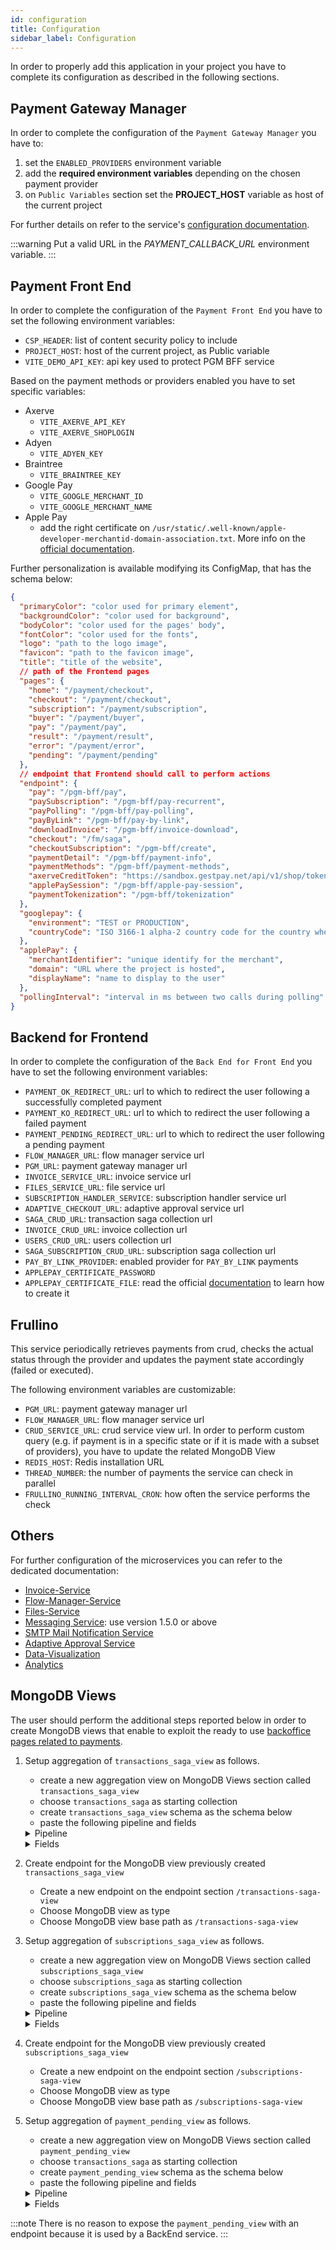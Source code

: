 ```yaml
---
id: configuration
title: Configuration
sidebar_label: Configuration
---
```


<!--
WARNING: this file was automatically generated by Mia-Platform Doc Aggregator.
DO NOT MODIFY IT BY HAND.
Instead, modify the source file and run the aggregator to regenerate this file.
-->

In order to properly add this application in your project you have to complete its configuration as described in the following sections.

## Payment Gateway Manager

In order to complete the configuration of the `Payment Gateway Manager` you have to:
1. set the `ENABLED_PROVIDERS` environment variable
2. add the **required environment variables** depending on the chosen payment provider
3. on `Public Variables` section set the **PROJECT_HOST** variable as host of the current project

For further details on refer to the service's [configuration documentation](runtime_suite/payment-gateway-manager/configuration).

:::warning
Put a valid URL in the *PAYMENT_CALLBACK_URL* environment variable.
:::

## Payment Front End

In order to complete the configuration of the `Payment Front End` you have to set the following environment variables:
- `CSP_HEADER`: list of content security policy to include
- `PROJECT_HOST`: host of the current project, as Public variable
- `VITE_DEMO_API_KEY`: api key used to protect PGM BFF service

Based on the payment methods or providers enabled you have to set specific variables:

- Axerve
  - `VITE_AXERVE_API_KEY`
  - `VITE_AXERVE_SHOPLOGIN`
- Adyen
  - `VITE_ADYEN_KEY`
- Braintree
  - `VITE_BRAINTREE_KEY`
- Google Pay
  - `VITE_GOOGLE_MERCHANT_ID`
  - `VITE_GOOGLE_MERCHANT_NAME`
- Apple Pay
  - add the right certificate on `/usr/static/.well-known/apple-developer-merchantid-domain-association.txt`. More info on the [official documentation](https://developer.apple.com/help/account/configure-app-capabilities/configure-apple-pay-on-the-web#register-a-merchant-domain).

Further personalization is available modifying its ConfigMap, that has the schema below:
```json lines
{
  "primaryColor": "color used for primary element",
  "backgroundColor": "color used for background",
  "bodyColor": "color used for the pages' body",
  "fontColor": "color used for the fonts",
  "logo": "path to the logo image",
  "favicon": "path to the favicon image",
  "title": "title of the website",
  // path of the Frontend pages
  "pages": {
    "home": "/payment/checkout",
    "checkout": "/payment/checkout",
    "subscription": "/payment/subscription",
    "buyer": "/payment/buyer",
    "pay": "/payment/pay",
    "result": "/payment/result",
    "error": "/payment/error",
    "pending": "/payment/pending"
  },
  // endpoint that Frontend should call to perform actions
  "endpoint": {
    "pay": "/pgm-bff/pay",
    "paySubscription": "/pgm-bff/pay-recurrent",
    "payPolling": "/pgm-bff/pay-polling",
    "payByLink": "/pgm-bff/pay-by-link",
    "downloadInvoice": "/pgm-bff/invoice-download",
    "checkout": "/fm/saga",
    "checkoutSubscription": "/pgm-bff/create",
    "paymentDetail": "/pgm-bff/payment-info",
    "paymentMethods": "/pgm-bff/payment-methods",
    "axerveCreditToken": "https://sandbox.gestpay.net/api/v1/shop/token",
    "applePaySession": "/pgm-bff/apple-pay-session",
    "paymentTokenization": "/pgm-bff/tokenization"
  },
  "googlepay": {
    "environment": "TEST or PRODUCTION",
    "countryCode": "ISO 3166-1 alpha-2 country code for the country where the transaction will be completed/processed"
  },
  "applePay": {
    "merchantIdentifier": "unique identify for the merchant",
    "domain": "URL where the project is hosted",
    "displayName": "name to display to the user"
  },
  "pollingInterval": "interval in ms between two calls during polling"
}
```

## Backend for Frontend

In order to complete the configuration of the `Back End for Front End` you have to set the following environment variables:
- `PAYMENT_OK_REDIRECT_URL`: url to which to redirect the user following a successfully completed payment
- `PAYMENT_KO_REDIRECT_URL`: url to which to redirect the user following a failed payment
- `PAYMENT_PENDING_REDIRECT_URL`: url to which to redirect the user following a pending payment
- `FLOW_MANAGER_URL`: flow manager service url
- `PGM_URL`: payment gateway manager url
- `INVOICE_SERVICE_URL`: invoice service url
- `FILES_SERVICE_URL`: file service url
- `SUBSCRIPTION_HANDLER_SERVICE`: subscription handler service url
- `ADAPTIVE_CHECKOUT_URL`: adaptive approval service url
- `SAGA_CRUD_URL`: transaction saga collection url
- `INVOICE_CRUD_URL`: invoice collection url
- `USERS_CRUD_URL`: users collection url
- `SAGA_SUBSCRIPTION_CRUD_URL`: subscription saga collection url
- `PAY_BY_LINK_PROVIDER`: enabled provider for `PAY_BY_LINK` payments
- `APPLEPAY_CERTIFICATE_PASSWORD`
- `APPLEPAY_CERTIFICATE_FILE`: read the official [documentation](https://developer.apple.com/documentation/apple_pay_on_the_web/configuring_your_environment) to learn how to create it

## Frullino

This service periodically retrieves payments from crud,
checks the actual status through the provider and updates the payment state accordingly (failed or executed).

The following environment variables are customizable:
- `PGM_URL`: payment gateway manager url
- `FLOW_MANAGER_URL`: flow manager service url
- `CRUD_SERVICE_URL`: crud service view url. In order to perform custom query (e.g. if payment is in a specific state or if it is made with a subset of providers), you have to update the related MongoDB View
- `REDIS_HOST`: Redis installation URL
- `THREAD_NUMBER`: the number of payments the service can check in parallel
- `FRULLINO_RUNNING_INTERVAL_CRON`: how often the service performs the check

## Others

For further configuration of the microservices you can refer to the dedicated documentation:
- [Invoice-Service](runtime_suite/invoice-service/overview)
- [Flow-Manager-Service](runtime_suite/flow-manager-service/overview)
- [Files-Service](runtime_suite/files-service/configuration)
- [Messaging Service](runtime_suite/messaging-service/overview): use version 1.5.0 or above
- [SMTP Mail Notification Service](runtime_suite/ses-mail-notification-service/usage)
- [Adaptive Approval Service](runtime_suite/adaptive-approval-service/configuration)
- [Data-Visualization](microfrontend-composer/use-cases/data-visualization.md)
- [Analytics](runtime_suite/mongodb-reader/configuration)

## MongoDB Views

The user should perform the additional steps reported below in order to create MongoDB views that enable to exploit the ready to use [backoffice pages related to payments](./40_backoffice_payment.md).
1. Setup aggregation of `transactions_saga_view` as follows.
    - create a new aggregation view on MongoDB Views section called `transactions_saga_view`
    - choose `transactions_saga` as starting collection
    - create `transactions_saga_view` schema as the schema below
    - paste the following pipeline and fields
    <details>
      <summary>Pipeline</summary>

    ```json
    [
      {
        "$match": {
          "__STATE__": "PUBLIC"
        }
      },
      {
        "$lookup": {
          "from": "fm_subscriptions",
          "localField": "metadata.subscriptionId",
          "foreignField": "sagaId",
          "as": "subscriptions"
        }
      },
      {
        "$project": {
          "__STATE__": "$__STATE__",
          "createdAt": "$createdAt",
          "updatedAt": "$updatedAt",
          "creatorId": "$creatorId",
          "updaterId": "$updaterId",
          "sagaId": "$sagaId",
          "amount": "$metadata.amount",
          "currency": "$metadata.currency",
          "paymentMethodId": "$metadata.paymentMethod",
          "paymentMethod": {
            "$switch": {
              "branches": [
                {
                  "case": {
                    "$eq": [
                      "$metadata.paymentMethod",
                      "applepay"
                    ]
                  },
                  "then": "Apple Pay"
                },
                {
                  "case": {
                    "$eq": [
                      "$metadata.paymentMethod",
                      "credit-cards"
                    ]
                  },
                  "then": "Credit Card"
                },
                {
                  "case": {
                    "$eq": [
                      "$metadata.paymentMethod",
                      "googlepay"
                    ]
                  },
                  "then": "Google Pay"
                },
                {
                  "case": {
                    "$eq": [
                      "$metadata.paymentMethod",
                      "pay-pal"
                    ]
                  },
                  "then": "PayPal"
                },
                {
                  "case": {
                    "$eq": [
                      "$metadata.paymentMethod",
                      "safecharge"
                    ]
                  },
                  "then": "SafeCharge"
                },
                {
                  "case": {
                    "$eq": [
                      "$metadata.paymentMethod",
                      "satispay"
                    ]
                  },
                  "then": "Satispay"
                },
                {
                  "case": {
                    "$eq": [
                      "$metadata.paymentMethod",
                      "scalapay"
                    ]
                  },
                  "then": "Scalapay"
                },
                {
                  "case": {
                    "$eq": [
                      "$metadata.paymentMethod",
                      "soisy"
                    ]
                  },
                  "then": "Soisy"
                },
                {
                  "case": {
                    "$eq": [
                      "$metadata.paymentMethod",
                      "stripe"
                    ]
                  },
                  "then": "Stripe"
                },
                {
                  "case": {
                    "$eq": [
                      "$metadata.paymentMethod",
                      "wire-transfer"
                    ]
                  },
                  "then": "Wire Transfer"
                },
                {
                  "case": {
                    "$eq": [
                      "$metadata.paymentMethod",
                      "external"
                    ]
                  },
                  "then": {
                    "$concat": [
                      "External - ",
                      "$metadata.provider"
                    ]
                  }
                }
              ],
              "default": "$metadata.paymentMethod"
            }
          },
          "provider": "$metadata.provider",
          "currentStatus": {
            "$switch": {
              "branches": [
                {
                  "case": {
                    "$eq": [
                      "$businessStateDescription",
                      "PAYMENT_PAID"
                    ]
                  },
                  "then": "Paid"
                },
                {
                  "case": {
                    "$eq": [
                      "$businessStateDescription",
                      "PAYMENT_CREATED"
                    ]
                  },
                  "then": "Created"
                },
                {
                  "case": {
                    "$eq": [
                      "$businessStateDescription",
                      "PAYMENT_TOTALLY_REFUNDED"
                    ]
                  },
                  "then": "Totally Refunded"
                },
                {
                  "case": {
                    "$eq": [
                      "$businessStateDescription",
                      "PAYMENT_PARTIALLY_REFUNDED"
                    ]
                  },
                  "then": "Partially Refunded"
                },
                {
                  "case": {
                    "$eq": [
                      "$businessStateDescription",
                      "PAYMENT_FAILED"
                    ]
                  },
                  "then": "Failed"
                }
              ],
              "default": "$businessStateDescription"
            }
          },
          "buyerName": "$metadata.additionalData.buyer.name",
          "buyerEmail": "$metadata.additionalData.buyer.email",
          "buyerPhone": "$metadata.additionalData.buyer.phone",
          "notificationChannels": "$metadata.additionalData.notificationChannels",
          "channel": "$metadata.additionalData.channel",
          "date": "$createdAt",
          "history": {
            "$reverseArray": {
              "$function": {
                "body": "function(history, refundedAmounts) {  externalIndex = 0;  return history.events.map((event, index) => {    let refundedAmount = undefined;    if (event.event === 'partialRefundExecuted' || event.event === 'totalRefundExecuted') {      if (refundedAmounts !== null && externalIndex < refundedAmounts.length) {        refundedAmount = refundedAmounts[externalIndex];        externalIndex++;      } else {        refundedAmount = null;      }    }    let status;    switch (history.states[index].businessStateDescription) {      case 'PAYMENT_CREATED':        status = 'Created';        break;      case 'PAYMENT_PAID':        status = 'Paid';        break;      case 'PAYMENT_PARTIALLY_REFUNDED':        status = 'Partially Refunded';        break;      case 'PAYMENT_TOTALLY_REFUNDED':        status = 'Totally Refunded';        break;      case 'PAYMENT_FAILED':        status = 'Failed';        break;      default:        status = history.states[index].businessStateDescription;    }    let eventName;    switch (event.event) {      case 'paymentCreated':        eventName = 'Payment created';        break;      case 'scheduleRequested':        eventName = 'Payment schedule requested';        break;      case 'paymentRedirected':        eventName = 'Payment redirected';        break;      case 'redirectionCompleted':        eventName = 'Redirection completed';        break;      case 'paymentScheduled':        eventName = 'Payment scheduled';        break;      case 'confirmRequested':        eventName = 'Payment confirmation requested';        break;      case 'confirmReceived':        eventName = 'Payment confirmation received';        break;      case 'paymentScheduleFailed':        eventName = 'Payment schedule failed';        break;      case 'redirectionFailed':        eventName = 'Payment redirection failed';        break;      case 'paymentExecutionFailed':        eventName = 'Payment failed';        break;      case 'paymentExecutionFailedFrullino':        eventName = 'Payment failed by the system';        break;      case 'paymentConfirmFailed':        eventName = 'Payment confirmation failed';        break;      case 'emailNotificationSent':        eventName = 'Email notification sent';        break;      case 'emailNotificationFailed':        eventName = 'Email notification failed';        break;      case 'emailNotificationRequested':        eventName = 'Email notification requested';        break;      case 'paymentExecuted':        eventName = 'Payment executed';        break;      case 'paymentExecutedFrullino':        eventName = 'Payment executed by the system';        break;      case 'refundRequested':        eventName = 'Refund requested';        break;      case 'refundFailed':        eventName = 'Refund failed';        break;      case 'partialRefundExecuted':        eventName = 'Partial refund executed';        break;      case 'totalRefundExecuted':        eventName = 'Total refund executed';        break;      case 'invoiceGenerated':        eventName = 'Invoice generated';        break;      case 'invoiceGenerationFailed':        eventName = 'Invoice generation failed';        break;      default:        eventName = event.event;    }    return {      date: event.timestamp,      event: eventName,      status,      refundedAmount    };  });}",
                "args": [
                  "$history",
                  "$metadata.refundDetails.refundedAmounts"
                ],
                "lang": "js"
              }
            }
          },
          "shopTransactionId": "$metadata.shopTransactionId",
          "paymentId": "$metadata.paymentId",
          "totalRefundedAmount": {
            "$ifNull": [
              "$metadata.refundDetails.totalRefundedAmount",
              "0"
            ]
          },
          "remainingAmount": {
            "$subtract": [
              "$metadata.amount",
              {
                "$ifNull": [
                  "$metadata.refundDetails.totalRefundedAmount",
                  0
                ]
              }
            ]
          },
          "type": "$metadata.type",
          "subscriptionId": {
            "$first": "$subscriptions"
          }
        }
      },
      {
        "$set": {
          "subscriptionId": "$subscriptionId._id",
          "amount": {
            "$divide": [
              {
                "$toDouble": "$amount"
              },
              100
            ]
          },
          "totalRefundedAmount": {
            "$divide": [
              {
                "$toDouble": "$totalRefundedAmount"
              },
              100
            ]
          },
          "remainingAmount": {
            "$divide": [
              {
                "$toDouble": "$remainingAmount"
              },
              100
            ]
          },
          "history": {
            "$map": {
              "input": "$history",
              "in": {
                "date": "$$this.date",
                "event": "$$this.event",
                "status": "$$this.status",
                "refundedAmount": {
                  "$divide": [
                    {
                      "$toDouble": "$$this.refundedAmount"
                    },
                    100
                  ]
                }
              }
            }
          }
        }
      }
    ]
    ```
    </details>

    <details>
      <summary>Fields</summary>

    ```json
    [
      {
        "name": "_id",
        "description": "_id",
        "type": "ObjectId",
        "required": true,
        "nullable": false
      },
      {
        "name": "creatorId",
        "description": "creatorId",
        "type": "string",
        "required": true,
        "nullable": false
      },
      {
        "name": "createdAt",
        "description": "createdAt",
        "type": "Date",
        "required": true,
        "nullable": false
      },
      {
        "name": "updaterId",
        "description": "updaterId",
        "type": "string",
        "required": true,
        "nullable": false
      },
      {
        "name": "updatedAt",
        "description": "updatedAt",
        "type": "Date",
        "required": true,
        "nullable": false
      },
      {
        "name": "__STATE__",
        "description": "__STATE__",
        "type": "string",
        "required": true,
        "nullable": false
      },
      {
        "name": "amount",
        "type": "number",
        "required": false,
        "nullable": false,
        "sensitivityValue": 0
      },
      {
        "name": "paymentMethodId",
        "type": "string",
        "required": false,
        "nullable": false,
        "sensitivityValue": 0
      },
      {
        "name": "paymentMethod",
        "type": "string",
        "required": false,
        "nullable": false,
        "sensitivityValue": 0
      },
      {
        "name": "provider",
        "type": "string",
        "required": false,
        "nullable": false,
        "sensitivityValue": 0
      },
      {
        "name": "currentStatus",
        "type": "string",
        "required": false,
        "nullable": false,
        "sensitivityValue": 0
      },
      {
        "name": "buyerName",
        "type": "string",
        "required": false,
        "nullable": false,
        "sensitivityValue": 0
      },
      {
        "name": "buyerEmail",
        "type": "string",
        "required": false,
        "nullable": false,
        "sensitivityValue": 0
      },
      {
        "name": "channel",
        "type": "string",
        "required": false,
        "nullable": false,
        "sensitivityValue": 0
      },
      {
        "name": "date",
        "type": "Date",
        "required": false,
        "nullable": false,
        "sensitivityValue": 0
      },
      {
        "name": "history",
        "type": "Array_RawObject",
        "required": false,
        "nullable": false,
        "sensitivityValue": 0
      },
      {
        "name": "sagaId",
        "type": "string",
        "required": false,
        "nullable": false,
        "sensitivityValue": 0
      },
      {
        "name": "totalRefundedAmount",
        "type": "number",
        "required": false,
        "nullable": false,
        "sensitivityValue": 0
      },
      {
        "name": "remainingAmount",
        "type": "number",
        "required": false,
        "nullable": false,
        "sensitivityValue": 0
      },
      {
        "name": "currency",
        "type": "string",
        "required": false,
        "nullable": false,
        "sensitivityValue": 0
      },
      {
        "name": "shopTransactionId",
        "type": "string",
        "required": false,
        "nullable": false,
        "sensitivityValue": 0
      },
      {
        "name": "subscriptionId",
        "type": "string",
        "required": false,
        "nullable": true,
        "sensitivityValue": 0
      },
      {
        "name": "type",
        "type": "string",
        "required": false,
        "nullable": false,
        "sensitivityValue": 0
      },
      {
        "name": "buyerPhone",
        "type": "string",
        "required": false,
        "nullable": false,
        "sensitivityValue": 0
      },
      {
        "name": "notificationChannels",
        "type": "Array_string",
        "required": false,
        "nullable": false,
        "sensitivityValue": 0
      },
      {
        "name": "paymentId",
        "type": "string",
        "required": false,
        "nullable": false,
        "sensitivityValue": 0
      }
    ]
    ```
    </details>

2. Create endpoint for the MongoDB view previously created `transactions_saga_view`
    - Create a new endpoint on the endpoint section `/transactions-saga-view`
    - Choose MongoDB view as type
    - Choose MongoDB view base path as `/transactions-saga-view`

3. Setup aggregation of `subscriptions_saga_view` as follows.
    - create a new aggregation view on MongoDB Views section called `subscriptions_saga_view`
    - choose `subscriptions_saga` as starting collection
    - create `subscriptions_saga_view` schema as the schema below
    - paste the following pipeline and fields
    <details>
      <summary>Pipeline</summary>

    ```json
    [
      {
        "$match": {
          "__STATE__": "PUBLIC"
        }
      },
      {
        "$lookup": {
          "from": "fm_transactions",
          "localField": "metadata.transactions",
          "foreignField": "sagaId",
          "as": "transactionsData"
        }
      },
      {
        "$project": {
          "__STATE__": "$__STATE__",
          "createdAt": "$createdAt",
          "updatedAt": "$updatedAt",
          "creatorId": "$creatorId",
          "updaterId": "$updaterId",
          "sagaId": "$sagaId",
          "amount": "$metadata.amount",
          "currency": "$metadata.currency",
          "provider": "$metadata.provider",
          "paymentMethod": {
            "$switch": {
              "branches": [
                {
                  "case": {
                    "$eq": [
                      "$metadata.paymentMethod",
                      "applepay"
                    ]
                  },
                  "then": "Apple Pay"
                },
                {
                  "case": {
                    "$eq": [
                      "$metadata.paymentMethod",
                      "credit-cards"
                    ]
                  },
                  "then": "Credit Card"
                },
                {
                  "case": {
                    "$eq": [
                      "$metadata.paymentMethod",
                      "googlepay"
                    ]
                  },
                  "then": "Google Pay"
                },
                {
                  "case": {
                    "$eq": [
                      "$metadata.paymentMethod",
                      "pay-pal"
                    ]
                  },
                  "then": "PayPal"
                },
                {
                  "case": {
                    "$eq": [
                      "$metadata.paymentMethod",
                      "safecharge"
                    ]
                  },
                  "then": "SafeCharge"
                },
                {
                  "case": {
                    "$eq": [
                      "$metadata.paymentMethod",
                      "satispay"
                    ]
                  },
                  "then": "Satispay"
                },
                {
                  "case": {
                    "$eq": [
                      "$metadata.paymentMethod",
                      "scalapay"
                    ]
                  },
                  "then": "Scalapay"
                },
                {
                  "case": {
                    "$eq": [
                      "$metadata.paymentMethod",
                      "soisy"
                    ]
                  },
                  "then": "Soisy"
                },
                {
                  "case": {
                    "$eq": [
                      "$metadata.paymentMethod",
                      "stripe"
                    ]
                  },
                  "then": "Stripe"
                },
                {
                  "case": {
                    "$eq": [
                      "$metadata.paymentMethod",
                      "external"
                    ]
                  },
                  "then": {
                    "$concat": [
                      "External - ",
                      "$metadata.provider"
                    ]
                  }
                }
              ],
              "default": "$metadata.paymentMethod"
            }
          },
          "status": {
            "$switch": {
              "branches": [
                {
                  "case": {
                    "$eq": [
                      "$businessStateDescription",
                      "CREATED"
                    ]
                  },
                  "then": "created"
                },
                {
                  "case": {
                    "$eq": [
                      "$businessStateDescription",
                      "ACTIVE"
                    ]
                  },
                  "then": "active"
                },
                {
                  "case": {
                    "$eq": [
                      "$businessStateDescription",
                      "EXPIRED"
                    ]
                  },
                  "then": "not active"
                },
                {
                  "case": {
                    "$eq": [
                      "$businessStateDescription",
                      "ABORTED"
                    ]
                  },
                  "then": "not active"
                }
              ],
              "default": "$businessStateDescription"
            }
          },
          "shopSubscriptionId": "$metadata.shopSubscriptionId",
          "interval": "$metadata.interval",
          "intervalCount": "$metadata.intervalCount",
          "nextPaymentDate": "$metadata.nextPaymentDate",
          "expirationDate": "$metadata.expirationDate",
          "additionalData": "$metadata.additionalData",
          "transactions": "$transactionsData",
          "expireRequested": "$metadata.expireRequested"
        }
      },
      {
        "$set": {
          "amount": {
            "$divide": [
              {
                "$toDouble": "$amount"
              },
              100
            ]
          },
          "transactions": {
            "$map": {
              "input": "$transactions",
              "in": {
                "date": "$$this.createdAt",
                "_id": "$$this._id",
                "shopTransactionId": "$$this.metadata.shopTransactionId",
                "amount": {
                  "$divide": [
                    {
                      "$toDouble": "$$this.metadata.amount"
                    },
                    100
                  ]
                },
                "status": {
                  "$switch": {
                    "branches": [
                      {
                        "case": {
                          "$eq": [
                            "$$this.businessStateDescription",
                            "PAYMENT_PAID"
                          ]
                        },
                        "then": "Paid"
                      },
                      {
                        "case": {
                          "$eq": [
                            "$$this.businessStateDescription",
                            "PAYMENT_CREATED"
                          ]
                        },
                        "then": "Created"
                      },
                      {
                        "case": {
                          "$eq": [
                            "$$this.businessStateDescription",
                            "PAYMENT_TOTALLY_REFUNDED"
                          ]
                        },
                        "then": "Totally Refunded"
                      },
                      {
                        "case": {
                          "$eq": [
                            "$$this.businessStateDescription",
                            "PAYMENT_PARTIALLY_REFUNDED"
                          ]
                        },
                        "then": "Partially Refunded"
                      },
                      {
                        "case": {
                          "$eq": [
                            "$$this.businessStateDescription",
                            "PAYMENT_FAILED"
                          ]
                        },
                        "then": "Failed"
                      }
                    ],
                    "default": "$businessStateDescription"
                  }
                }
              }
            }
          }
        }
      }
    ]
    ```
    </details>

    <details>
      <summary>Fields</summary>

    ```json
    [
      {
        "name": "_id",
        "description": "_id",
        "type": "ObjectId",
        "required": true,
        "nullable": false
      },
      {
        "name": "creatorId",
        "description": "creatorId",
        "type": "string",
        "required": true,
        "nullable": false
      },
      {
        "name": "createdAt",
        "description": "createdAt",
        "type": "Date",
        "required": true,
        "nullable": false
      },
      {
        "name": "updaterId",
        "description": "updaterId",
        "type": "string",
        "required": true,
        "nullable": false
      },
      {
        "name": "updatedAt",
        "description": "updatedAt",
        "type": "Date",
        "required": true,
        "nullable": false
      },
      {
        "name": "__STATE__",
        "description": "__STATE__",
        "type": "string",
        "required": true,
        "nullable": false
      },
      {
        "name": "shopSubscriptionId",
        "type": "string",
        "required": false,
        "nullable": false,
        "sensitivityValue": 0
      },
      {
        "name": "transactions",
        "type": "Array_RawObject",
        "required": false,
        "nullable": false,
        "sensitivityValue": 0,
        "schema": {
          "properties": {
            "transactionId": {
              "type": "string"
            },
            "date": {
              "type": "string"
            },
            "status": {
              "type": "string"
            }
          }
        }
      },
      {
        "name": "amount",
        "type": "number",
        "required": false,
        "nullable": false,
        "sensitivityValue": 0
      },
      {
        "name": "currency",
        "type": "string",
        "required": false,
        "nullable": false,
        "sensitivityValue": 0
      },
      {
        "name": "interval",
        "type": "string",
        "required": false,
        "nullable": false,
        "sensitivityValue": 0
      },
      {
        "name": "intervalCount",
        "type": "number",
        "required": false,
        "nullable": false,
        "sensitivityValue": 0
      },
      {
        "name": "nextPaymentDate",
        "type": "Date",
        "required": false,
        "nullable": false,
        "sensitivityValue": 0
      },
      {
        "name": "status",
        "type": "string",
        "required": false,
        "nullable": false,
        "sensitivityValue": 0
      },
      {
        "name": "provider",
        "type": "string",
        "required": false,
        "nullable": false,
        "sensitivityValue": 0
      },
      {
        "name": "paymentMethod",
        "type": "string",
        "required": false,
        "nullable": false,
        "sensitivityValue": 0
      },
      {
        "name": "sagaId",
        "type": "string",
        "required": false,
        "nullable": false,
        "sensitivityValue": 0
      },
      {
        "name": "expirationDate",
        "type": "Date",
        "required": false,
        "nullable": false,
        "sensitivityValue": 0
      },
      {
        "name": "expireRequested",
        "type": "boolean",
        "required": false,
        "nullable": true,
        "sensitivityValue": 0
      }
    ]
    ```
    </details>

4. Create endpoint for the MongoDB view previously created `subscriptions_saga_view`
    - Create a new endpoint on the endpoint section `/subscriptions-saga-view`
    - Choose MongoDB view as type
    - Choose MongoDB view base path as `/subscriptions-saga-view`

5. Setup aggregation of `payment_pending_view` as follows.
    - create a new aggregation view on MongoDB Views section called `payment_pending_view`
    - choose `transactions_saga` as starting collection
    - create `payment_pending_view` schema as the schema below
    - paste the following pipeline and fields
    <details>
      <summary>Pipeline</summary>

    ```json
    [
      {
        "$match": {
          "__STATE__": "PUBLIC",
          "metadata.provider": {
            "$in": [
              "axerve",
              "braintree",
              "satispay",
              "scalapay",
              "soisy",
              "stripe"
            ]
          },
          "currentState": {
            "$in": [
              "PAYMENT_PENDING"
            ]
          },
          "$expr": {
            "$and": [
              {
                "$gte": [
                  "$updatedAt",
                  {
                    "$dateSubtract": {
                      "startDate": "$$NOW",
                      "unit": "second",
                      "amount": 86400
                    }
                  }
                ]
              },
              {
                "$lte": [
                  "$updatedAt",
                  {
                    "$dateSubtract": {
                      "startDate": "$$NOW",
                      "unit": "second",
                      "amount": 60
                    }
                  }
                ]
              }
            ]
          }
        }
      }
    ]
    ```
    </details>

    <details>
      <summary>Fields</summary>

    ```json
    [
      {
        "name": "_id",
        "description": "_id",
        "type": "ObjectId",
        "required": true,
        "nullable": false
      },
      {
        "name": "creatorId",
        "description": "creatorId",
        "type": "string",
        "required": true,
        "nullable": false
      },
      {
        "name": "createdAt",
        "description": "createdAt",
        "type": "Date",
        "required": true,
        "nullable": false
      },
      {
        "name": "updaterId",
        "description": "updaterId",
        "type": "string",
        "required": true,
        "nullable": false
      },
      {
        "name": "updatedAt",
        "description": "updatedAt",
        "type": "Date",
        "required": true,
        "nullable": false
      },
      {
        "name": "__STATE__",
        "description": "__STATE__",
        "type": "string",
        "required": true,
        "nullable": false
      },
      {
        "name": "sagaId",
        "description": "",
        "type": "string",
        "required": true,
        "nullable": false
      },
      {
        "name": "metadata",
        "type": "RawObject",
        "required": true,
        "nullable": false,
        "sensitivityValue": 0,
        "encryptionEnabled": false,
        "encryptionSearchable": false,
        "schema": {
          "properties": {
            "shopTransactionID": {
              "type": "string"
            },
            "amount": {
              "type": "number"
            },
            "currency": {
              "type": "string"
            },
            "paymentMethod": {
              "type": "string"
            },
            "provider": {
              "type": "string"
            },
            "isRecurrent": {
              "type": "boolean"
            },
            "recurrenceDetails": {
              "type": "object"
            },
            "subscriptionId": {
              "type": "string"
            },
            "buyer": {
              "type": "object"
            },
            "providerData": {
              "type": "object"
            },
            "paymentID": {
              "type": "string"
            },
            "sessionToken": {
              "type": "string"
            },
            "paymentToken": {
              "type": "string"
            },
            "additionalData": {
              "type": "object",
              "properties": {
                "channel": {
                  "type": "string"
                },
                "items": {
                  "type": "array",
                  "items": {
                    "type": "object",
                    "properties": {
                      "itemId": {
                        "type": "string"
                      },
                      "description": {
                        "type": "string"
                      },
                      "amount": {
                        "type": "number"
                      },
                      "quantity": {
                        "type": "number"
                      }
                    }
                  }
                }
              }
            },
            "refundDetails": {
              "type": "object"
            },
            "payRequestData": {
              "type": "object"
            },
            "refundRequestData": {
              "type": "object"
            }
          }
        }
      },
      {
        "name": "isFinal",
        "description": "",
        "type": "boolean",
        "required": true,
        "nullable": false
      },
      {
        "name": "currentState",
        "description": "",
        "type": "string",
        "required": true,
        "nullable": false
      },
      {
        "name": "latestEvent",
        "description": "",
        "type": "RawObject",
        "required": true,
        "nullable": false
      },
      {
        "name": "associatedEntityId",
        "description": "",
        "type": "string",
        "required": true,
        "nullable": false
      },
      {
        "name": "events",
        "description": "",
        "type": "Array_string",
        "required": false,
        "nullable": false
      },
      {
        "name": "history",
        "description": "",
        "type": "RawObject",
        "required": false,
        "nullable": false
      },
      {
        "name": "businessStateId",
        "description": "",
        "type": "string",
        "required": true,
        "nullable": false
      },
      {
        "name": "businessStateDescription",
        "description": "",
        "type": "string",
        "required": false,
        "nullable": false
      }
    ]
    ```
    </details>

:::note
There is no reason to expose the `payment_pending_view` with an endpoint because it is used by a BackEnd service.
:::
